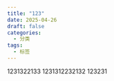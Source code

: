 ```yaml
---
title: "123"
date: 2025-04-26
draft: false
categories:
  - 分类
tags:
  - 标签
---
```

1231322133
1231312232132
123231
